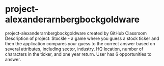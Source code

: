 # project-alexanderarnbergbockgoldware
project-alexanderarnbergbockgoldware created by GitHub Classroom
Description of project: 
Stockle - a game where you guess a stock ticker and then the application compares your guess to the correct answer based on several attributes, including sector, industry, HQ location, number of characters in the ticker, and one year return. User has 6 opportunities to answer.
